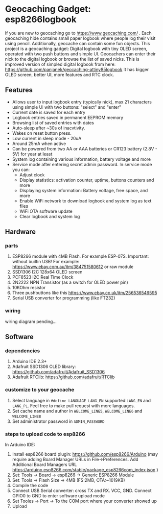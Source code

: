 # Geocaching Gadget: esp8266logbook
If you are new to geocaching go to https://www.geocaching.com/ .
Each geocaching hide contains small paper logbook where people log their visit using pencil. 
Additionally, geocache can contain some fun objects.
This project is a geocaching gadget: Digital logbook with tiny OLED screen, operated with two push buttons and simple UI.
Geocachers can enter their nick to the digital logbook or browse the list of saved nicks.
This is improved version of simpled digital logbook from here: https://github.com/panjanek/geocaching-attiny85logbook
It has bigger OLED screen, better UI, more features and RTC clock.

## Features

* Allows user to input logbook entry (typically nick), max 21 characters using simple UI with two buttons: "select" and "enter"
* Current date is saved for each entry
* Logbook entries saved in permanent EEPROM memory
* Browsing list of saved entries with dates
* Auto-sleep after ~30s of inacvtivity. 
* Wakes on reset button press.
* Low current in sleep mode - 20uA
* Around 25mA when active
* Can be powered from two AA or AAA batteries or CR123 battery (2.8V - 5V) for year at least
* System log containing various information, battery voltage and more
* Service mode after entering secret admin password. In service mode you can:
   * Adjust clock
   * Display statistics: activation counter, uptime, buttons counters and more
   * Displaying system information: Battery voltage, free space, and more
   * Enable WiFi network to download logbook and system log as text files
   * WiFi OTA software update
   * Clear logbook and system log

## Hardware

### parts

1. ESP8266 module with 4MB Flash. For example ESP-07S. Important: without builtin USB! For example: https://www.ebay.com.au/itm/384751580612 or raw module
2. SSD1306 I2C 128x64 OLED screen
3. PCF8523 I2C Real Time Clock
4. 2N2222 NPN Transistor (as a switch for OLED power pin)
5. 10KOhm resistor
6. Three pushbuttons like this https://www.ebay.co.uk/itm/256536546595
7. Serial USB converter for programming (like FT232)

### wiring

wiring diagram pending...

## Software

### dependencies
1. Arduino IDE 2.3+
2. Adafruit SSD1306 OLED library: https://github.com/adafruit/Adafruit_SSD1306
3. Adafruit RTClib: https://github.com/adafruit/RTClib

### customize to your geocache
1. Select language in `#define LANGUAGE LANG_EN` supported `LANG_EN` and `LANG_PL`. Feel free to make pull request with more languages.
2. Set cache name and author in `WELCOME_LINE5`, `WELCOME_LINE6` and `WELCOME_LINE8`
3. Set administrator password in `ADMIN_PASSWORD`
   
### steps to upload code to esp8266
In Arduino IDE:

1. Install esp8266 board plugin: https://github.com/esp8266/Arduino (may require adding Board Manager URLs in File->Preferences. Add Additional Board Managers URL https://arduino.esp8266.com/stable/package_esp8266com_index.json )
2. Set: Tools -> Board -> esp8266 -> Generic ESP8266 Module
3. Set: Tools -> Flash Size -> 4MB (FS:2MB, OTA:~1019KB)
4. Compile the code
5. Connect USB Serial converter: cross TX and RX. VCC, GND. Connect GPIO0 to GND to enter software upload mode
6. Set Tooles -> Port -> To the COM port where your converter showed up
7. Upload
 
